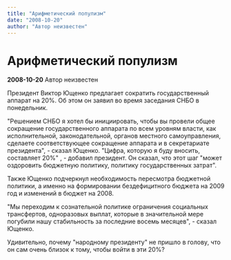 ```yaml
---
title: "Арифметический популизм"
date: "2008-10-20"
author: "Автор неизвестен"
---
```


# Арифметический популизм

**2008-10-20** Автор неизвестен

Президент Виктор Ющенко предлагает сократить государственный аппарат на 20%. Об этом он заявил во время заседания СНБО в понедельник.

"Решением СНБО я хотел бы инициировать, чтобы вы провели общее сокращение государственного аппарата по всем уровням власти, как исполнительной, законодательной, органов местного самоуправления, сделаете соответствующее сокращение аппарата и в секретариате президента", - сказал Ющенко. "Цифра, которую я буду вносить, составляет 20%" , - добавил президент. Он сказал, что этот шаг "может оздоровить бюджетную политику, политику государственных затрат".

Также Ющенко подчеркнул необходимость пересмотра бюджетной политики, а именно на формировании бездефицитного бюджета на 2009 год и изменений в бюджет на 2008.

"Мы переходим к сознательной политике ограничения социальных трансфертов, одноразовых выплат, которые в значительной мере погубили нашу стабильность за последние восемь месяцев", - сказал Ющенко.

Удивительно, почему "народному президенту" не пришло в голову, что он сам очень близок к тому, чтобы войти в эти 20%?